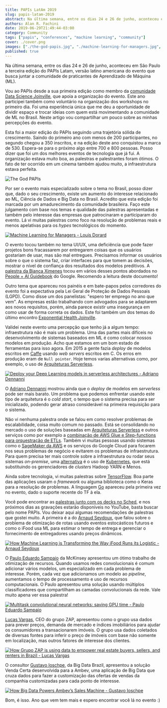 ```yaml
---
title: PAPIs LatAm 2019
slug: papis-latam-2019
abstract: Na última semana, entre os dias 24 e 26 de junho, aconteceu em São Paulo a terceira edição do PAPIs Latam, versão latino americana do evento que busca juntar a comunidade de praticantes de Aprendizado de Máquina (ML). Vou ao PAPIs desde a sua primeira edição como membro da comunidade Data Science Joinville, que apoia a organização do evento. Este ano participei também como voluntário na organização dos workshops no primeiro dia. Foi uma experiência única que me deu a oportunidade de dividir espaço e trocar ideias com quem está movimentando a comunidade de ML no Brasil. Neste artigo vou compartilhar um pouco sobre as minhas percepções do evento.
authors: Alan R. Fachini
date: 2019-06-29T21:49:44-03:00
category: Community
tags: ["papis", "conferences", "machine learning", "community"]
cover: ./cover.png
images: ["./the-god-papis.jpg", "./machine-learning-for-managers.jpg", "./deploy-dl-models-in-serverless-archtectures.", "./ifood.jpg", "./multi-task-classification.jpg", "./zap.jpg", "./ambev.jpg"]
published: true
---
```



Na última semana, entre os dias 24 e 26 de junho, aconteceu em São Paulo a terceira edição do PAPIs Latam, versão latino americana do evento que busca juntar a comunidade de praticantes de Aprendizado de Máquina (ML).

Vou ao PAPIs desde a sua primeira edição como membro da [comunidade Data Science Joinville](http://dados.joinville.br), que apoia a organização do evento. Este ano participei também como voluntário na organização dos workshops no primeiro dia. Foi uma experiência única que me deu a oportunidade de dividir espaço e trocar ideias com quem está movimentando a comunidade de ML no Brasil. Neste artigo vou compartilhar um pouco sobre as minhas percepções do evento.

Esta foi a maior edição do PAPIs seguindo uma trajetória sólida de crescimento. Saindo do primeiro ano com menos de 200 participantes, no segundo chegou a 350 inscritos, e na edição deste ano conquistou a marca de 530. Espera-se para o próximo algo entre 700 e 800 pessoas. Posso dizer que foi um dos melhores eventos de tecnologia que já fui. A organização estava muito boa, as palestras e palestrantes foram ótimos. O fato de ter ocorrido em um cinema também ajudou muito, a infraestrutura estava perfeita.

![The God PAPIs](./the-god-papis.jpg)

Por ser o evento mais especializado sobre o tema no Brasil, posso dizer que, dado o seu crescimento, existe um aumento do interesse relacionado ao ML, Ciência de Dados e Big Data no Brasil. Acredito que esta edição foi marcada por um amadurecimento da comunidade brasileira. Faço este julgamento com base nos temas e qualidade das palestras apresentadas e também pelo interesse das empresas que patrocinaram e participaram do evento. Lá vi muitas palestras como foco na resolução de problemas reais e menos apelativas para os _hypes_ tecnológicos do momento.

[![Machine Learning for Managers - Louis Dorard](./machine-learning-for-managers.jpg)](https://twitter.com/alfakini/status/1143130750956593152)

O evento tocou também no tema UI/UX, uma deficiência que pode fazer projetos bons fracassarem por entregarem coisas que os usuários gostariam de usar, mas são mal entregues. Precisamos informar os usuários sobre o que o sistema faz, criar interfaces para que tomem as decisões, mostrar o nível de confiança dos resultados dos modelos preditivos. A [palestra da Bianca Ximenes](https://papislatam2019.sched.com/event/OPVF/ai-informs-humans-choose-or-do-they) tocou em vários desses pontos abordados no [People + AI Guidebook](https://pair.withgoogle.com/) do Google. Recomendo a leitura deste documento!

Outro tema que apareceu nos painéis e em bate-papos pelos corredores do evento foi a expectativa pela Lei Geral de Proteção de Dados Pessoais (LGPD). Como disse um dos panelistas: "espero ter emprego no ano que vem". As empresas estão trabalhando com advogados para se adaptarem aos novos requisitos, porém, ainda parece existir uma insegurança em como usar de forma correta os dados. Este foi também um dos temas do último encontro [Exponential Health Joinville](https://www.meetup.com/pt-BR/Exponential-Health-Joinville).

Validei neste evento uma percepção que tenho já a algum tempo: infraestrutura não é mais um problema. Uma das partes mais difíceis no desenvolvimento de sistemas baseados em ML é como colocar nossos modelos em produção. Acho que estamos em um bom estado de ferramentas para isso agora. Em 2015 a gente fazia _deploy_ de modelos escritos em [Caffe](https://caffe.berkeleyvision.org) usando _web servers_ escritos em C. Os erros em produção eram de `Null pointer`. Hoje temos varias alternativas como, por exemplo, o uso de [Arquiteturas Serverless](https://papislatam2019.sched.com/event/OPUi/deploy-your-deep-learning-models-in-serverless-architectures).

[![Deploy your Deep Learning models in serverless architectures - Adriano Dennanni](./deploy-dl-models-in-serverless-archtectures.jpg)](https://papislatam2019.sched.com/event/OPUi/deploy-your-deep-learning-models-in-serverless-architectures)

O [Adriano Dennanni](https://twitter.com/louisdorard/status/1143538213908353024) mostrou ainda que o _deploy_ de modelos em _serverless_ pode ser mais barato. Um problema que podemos enfrentar usando este tipo de arquitetura é o _cold start_, o tempo que o sistema precisa para ser inicializado, podendo gerar atraso considerável na primeira requisição para o sistema.

Não vi nenhuma palestra onde se falou em como resolver problemas de escalabilidade, coisa muito comum no passado. Está se consolidando no mercado o uso de soluções baseadas em [Arquiteturas Serverless](https://papislatam2019.sched.com/event/OPUi/deploy-your-deep-learning-models-in-serverless-architectures) e outros serviços como por exemplo a [combinação de AWS Glue e Step-functions para orquestração de ETLs](https://papislatam2019.sched.com/event/OPVO/etl-orchestration-with-aws-glue-and-aws-step-functions). Também vi muitas pessoas usando sistemas como o [SageMaker da AWS](https://papislatam2019.sched.com/event/OPVg/machine-learning-on-aws-with-sagemaker-training-workshop) e os serviços do Google Cloud para focarem nos seus problemas de negócio e evitarem os problemas de infraestrutura. Para quem precisa ter mais controle sobre a infraestrutura ou rodar seus sistemas _on-premise_, uma [alternativa](https://papislatam2019.sched.com/event/OPUl/k8s-workqueue-simplified-kubernetes-ml-batch-jobs) é o uso de [Kubernetes](https://papislatam2019.sched.com/event/OV1M/training-and-deploying-ml-models-with-kubeflow-and-tensorflow-extended-tfx-sponsored-by-cit), que está substituindo os gerenciadores de _clusters_ Hadoop YARN e Menos.

Ainda sobre tecnologia, vi muitas palestras sobre [TensorFlow](https://papislatam2019.sched.com/event/OVIX/everything-you-need-to-know-about-tensorflow-20-sponsored-by-daitan). Boa parte das aplicações usaram o _framework_ ou alguma biblioteca como o Keras para a resolução de problemas. A linguagem [Go](https://papislatam2019.sched.com/event/OPUf/tensorflow-image-inferencing-an-adventure-in-python-and-go) apareceu pela primeira vez no evento, dado o suporte recente do TF à ela.

Você pode encontrar as [palestras junto com os decks no Sched](https://papislatam2019.sched.com/), e nos próximos dias as gravações estarão disponíveis no YouTube, basta buscar pelo nome PAPIs. Vou deixar aqui algumas recomendações de palestras que gostei muito. A primeira é a do [Arnaud Seydoux](https://papislatam2019.sched.com/event/Qvjz/how-machine-learning-is-transforming-the-way-ifood-runs-its-logistic-sponsored-by-movile), que falou sobre o problema de otimização de rotas usando eventos estocásticos futuros e como o iFood usa ML para estimar o tempo de entrega e gerenciar o fornecimento de entregadores usando preços dinâmicos.

[![How Machine Learning is Transforming the Way iFood Runs its Logistic -  Arnaud Seydoux](./ifood.jpg)](https://papislatam2019.sched.com/event/Qvjz/how-machine-learning-is-transforming-the-way-ifood-runs-its-logistic-sponsored-by-movile)

O [Paulo Eduardo Sampaio](https://papislatam2019.sched.com/event/OPVC/multitask-convolutional-neural-networks-saving-gpu-time) da McKinsey apresentou um ótimo trabalho de otimização de recursos. Quando usamos redes convolucionais é comum adicionar vários modelos, um especializado em cada problema de interesse. Porém, cada vez que adicionamos um modelo ao _pipeline_, aumentamos o tempo de processamento e uso de recursos computacionais. O Paulo apresentou uma solução usando múltiplos classificadores que compartilham as camadas convolucionais da rede. Vale muito apena ver essa palestra!

[![Multitask convolutional neural networks: saving GPU time - Paulo Eduardo Sampaio](./multi-task-classification.jpg)](https://papislatam2019.sched.com/event/OPVC/multitask-convolutional-neural-networks-saving-gpu-time)

[Lucas Vargas](https://papislatam2019.sched.com/event/R83R/how-grupo-zap-is-using-data-to-empower-real-estate-buyers-sellers-and-renters-in-brazil-sponsored-by-grupo-zap), CEO do grupo ZAP, apresentou como o grupo usa dados para prever preços, demanda de mercado e índices imobiliários para ajudar os consumidores a transacionarem imóveis. O grupo usa dados coletados de diversas fontes para inferir o preço de imóveis com base não somente em localização, mas outros fatores de interesse dos clientes.

[![How Grupo ZAP is using data to empower real estate buyers, sellers, and renters in Brazil - Lucas Vargas](./zap.jpg)](https://papislatam2019.sched.com/event/R83R/how-grupo-zap-is-using-data-to-empower-real-estate-buyers-sellers-and-renters-in-brazil-sponsored-by-grupo-zap)

O consultor [Gustavo Ioschpe](https://papislatam2019.sched.com/event/QPs2/how-big-data-powers-ambevs-sales-machine-sponsored-by-big-data), da Big Data Brazil, apresentou a solução Venda Certa desenvolvida para a Ambev, uma aplicação de Big Data que cruza dados para fazer a customização das ofertas de vendas da companhia customizadas para cada ponto de interesse.

[![How Big Data Powers Ambev’s Sales Machine - Gustavo Ioschpe](./ambev.jpg)](https://papislatam2019.sched.com/event/QPs2/how-big-data-powers-ambevs-sales-machine-sponsored-by-big-data)

Bom, é isso. Ano que vem tem mais e espero encontrar você lá no evento :)
